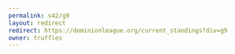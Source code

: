 ```yaml
---
permalink: s42/g9
layout: redirect
redirect: https://dominionleague.org/current_standings?div=g9
owner: truffles
---
```


